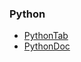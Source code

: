 ### <span id="learn">Python</span>  
- <a href="https://www.pythontab.com/" target="_blank">PythonTab</a>  
- <a href="http://www.pythondoc.com/" target="_blank">PythonDoc</a>  
